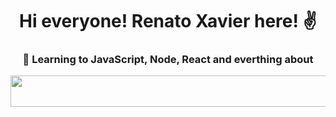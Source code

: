 <h1 align="center"> Hi everyone! Renato Xavier here! ✌</g-emoji> </h1>
<h3 align="center">🚀 Learning to JavaScript, Node, React and everthing about </h3>

<img src="https://images.squarespace-cdn.com/content/v1/5d138fc56a9bf5000135402a/1566932650568-N3H26EP6CWFZCWSK16VP/ke17ZwdGBToddI8pDm48kOe6InvlZrhHH1zG4wzEyPsUqsxRUqqbr1mOJYKfIPR7LoDQ9mXPOjoJoqy81S2I8N_N4V1vUb5AoIIIbLZhVYwL8IeDg6_3B-BRuF4nNrNcQkVuAT7tdErd0wQFEGFSnGlQ-lMj8Wvw_Ts7WPLqv-lQ8z7B_zRmeSKMsCPbyC9eQ4r_rZAY7MKjKL92Tljz-A/PURPLE+LINE%40300x.png" style="max-width:100%; height: 50px; width: 1200px">
